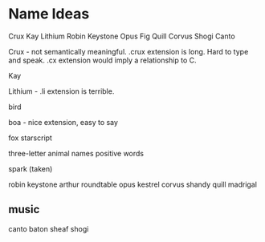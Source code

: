 # Name Ideas

Crux
Kay
Lithium
Robin
Keystone
Opus
Fig
Quill
Corvus
Shogi
Canto

Crux - not semantically meaningful. .crux extension is long. Hard to type and speak. .cx extension would imply a relationship to C.

Kay

Lithium - .li extension is terrible.

bird

boa - nice extension, easy to say

fox
starscript

three-letter animal names
positive words

spark (taken)

robin
keystone
arthur
roundtable
opus
kestrel
corvus
shandy
quill
madrigal


music
---
canto
baton
sheaf
shogi
